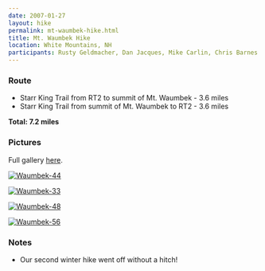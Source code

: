 ```yaml
---
date: 2007-01-27
layout: hike
permalink: mt-waumbek-hike.html
title: Mt. Waumbek Hike
location: White Mountains, NH
participants: Rusty Geldmacher, Dan Jacques, Mike Carlin, Chris Barnes
---
```


### Route

  * Starr King Trail from RT2 to summit of Mt. Waumbek - 3.6 miles
  * Starr King Trail from summit of Mt. Waumbek to RT2 - 3.6 miles

**Total: 7.2 miles**

### Pictures

Full gallery [here](http://www.flickr.com/photos/geldmacher/sets/72157594557280747/).

[![Waumbek-44](http://farm1.static.flickr.com/187/403065371_ad4177b795.jpg)](http://www.flickr.com/photos/geldmacher/403065371/)

[![Waumbek-33](http://farm1.static.flickr.com/156/403063123_7d1eaf84a7.jpg)](http://www.flickr.com/photos/geldmacher/403063123/)

[![Waumbek-48](http://farm1.static.flickr.com/138/403066729_6761d82d01.jpg)](http://www.flickr.com/photos/geldmacher/403066729/)

[![Waumbek-56](http://farm1.static.flickr.com/142/403068828_7975573a6a.jpg)](http://www.flickr.com/photos/geldmacher/403068828/)

### Notes

  * Our second winter hike went off without a hitch!
